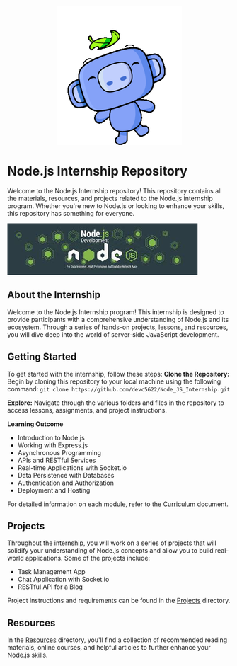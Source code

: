 <p align="center">
  <img src="https://github.com/devc5622/Node_JS_Internship/blob/main/assets/wave.gif" alt="Hello_Wumpus" />
</p>

# Node.js Internship Repository

Welcome to the Node.js Internship repository! This repository contains all the materials, resources, and projects related to the Node.js internship program. Whether you're new to Node.js or looking to enhance your skills, this repository has something for everyone.

![Node.js Internship](https://github.com/devc5622/Node_JS_Internship/blob/main/assets/nodejs-internship-banner.jpg)

## About the Internship

Welcome to the Node.js Internship program! This internship is designed to provide participants with a comprehensive understanding of Node.js and its ecosystem. Through a series of hands-on projects, lessons, and resources, you will dive deep into the world of server-side JavaScript development.

## Getting Started

To get started with the internship, follow these steps:
**Clone the Repository:** Begin by cloning this repository to your local machine using the following command:
`git clone https://github.com/devc5622/Node_JS_Internship.git`

**Explore:** Navigate through the various folders and files in the repository to access lessons, assignments, and project instructions.

**Learning Outcome**

- Introduction to Node.js
- Working with Express.js
- Asynchronous Programming
- APIs and RESTful Services
- Real-time Applications with Socket.io
- Data Persistence with Databases
- Authentication and Authorization
- Deployment and Hosting

For detailed information on each module, refer to the [Curriculum](https://github.com/devc5622/Node_JS_Internship/blob/main/Curriculum.md) document.

## Projects

Throughout the internship, you will work on a series of projects that will solidify your understanding of Node.js concepts and allow you to build real-world applications. Some of the projects include:

- Task Management App
- Chat Application with Socket.io
- RESTful API for a Blog

Project instructions and requirements can be found in the [Projects](https://github.com/devc5622/Node_JS_Internship/tree/main/Projects) directory.

## Resources

In the [Resources](https://github.com/devc5622/Node_JS_Internship/tree/main/Resources) directory, you'll find a collection of recommended reading materials, online courses, and helpful articles to further enhance your Node.js skills.

